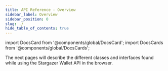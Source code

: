 ```yaml
---
title: API Reference - Overview
sidebar_label: Overview
sidebar_position: 0
slug: ./
hide_table_of_contents: true
---
```


import DocsCard from '@components/global/DocsCard';
import DocsCards from '@components/global/DocsCards';

<head>
  <meta
    name="description"
    content="Lorem ipsum"
  />
</head>

<intro-end />

The next pages will describe the different classes and interfaces found while using the Stargazer Wallet API in the browser.
